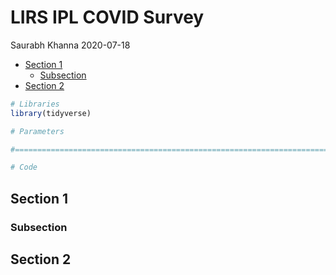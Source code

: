 LIRS IPL COVID Survey
================
Saurabh Khanna
2020-07-18

  - [Section 1](#section-1)
      - [Subsection](#subsection)
  - [Section 2](#section-2)

``` r
# Libraries
library(tidyverse)

# Parameters

#===============================================================================

# Code
```

## Section 1

### Subsection

## Section 2
